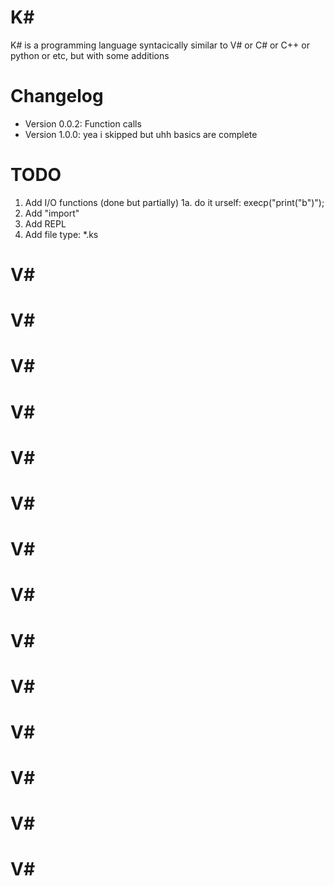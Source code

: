 # K#
K# is a programming language syntacically similar to V# or C# or C++ or python or etc, but with some additions
# Changelog
- Version 0.0.2: Function calls
- Version 1.0.0: yea i skipped but uhh basics are complete
# TODO
1. Add I/O functions (done but partially)
1a. do it urself: execp("print(\"b\")"); 
2. Add "import"
3. Add REPL
4. Add file type: *.ks

# V#
# V#
# V#
# V#
# V#
# V#
# V#
# V#
# V#
# V#
# V#
# V#
# V#
# V#
